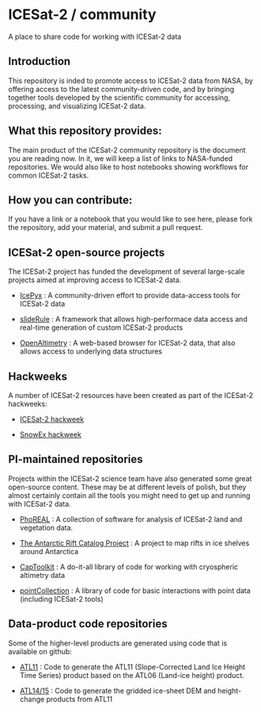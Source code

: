 # ICESat-2 / community
A place to share code for working with ICESat-2 data

## Introduction

This repository is inded to promote access to ICESat-2 data from NASA, by offering access to the latest community-driven code, and by bringing together tools developed by the scientific community for accessing, processing, and visualizing ICESat-2 data.  

## What this repository provides:

The main product of the ICESat-2 community repository is the document you are reading now.  In it, we will keep a list of links to NASA-funded repositories.  We would also like to host notebooks showing workflows for common ICESat-2 tasks.

## How you can contribute:

If you have a link or a notebook that you would like to see here, please fork the repository, add your material, and submit a pull request.

## ICESat-2 open-source projects

The ICESat-2 project has funded the development of several large-scale projects aimed at improving access to ICESat-2 data.

- [IcePyx](https://github.com/icesat2py/icepyx) : A community-driven effort to provide data-access tools for ICESat-2 data

- [slideRule](https://github.com/ICESat2-SlideRule) : A framework that allows high-performace data access and real-time generation of custom ICESat-2 products

-  [OpenAltimetry](https://github.com/OpenAltimetry) : A web-based browser for ICESat-2 data, that also allows access to underlying data structures

## Hackweeks

A number of ICESat-2 resources have been created as part of the ICESat-2 hackweeks:

- [ICESat-2 hackweek](https://github.com/ICESAT-2HackWeek)

- [SnowEx hackweek](https://snowex-hackweek.github.io/website/intro.html)

## PI-maintained repositories

Projects within the ICESat-2 science team have also generated some great open-source content.  These may be at different levels of polish, but they almost certainly contain all the tools you might need to get up and running with ICESat-2 data.

- [PhoREAL](https://github.com/icesat-2UT/PhoREAL) : A collection of software for analysis of ICESat-2 land and vegetation data. <!---(Note: contains no real pho)-->

- [The Antarctic Rift Catalog Project](https://github.com/bradlipovsky/antarctic-rift-catalog) : A project to map rifts in ice shelves around Antarctica

- [CapToolkit](https://github.com/fspaolo/captoolkit) : A do-it-all library of code for working with cryospheric altimetry data

- [pointCollection](https://github.com/SmithB/pointCollection/) : A library of code for basic interactions with point data (including ICESat-2 tools)

## Data-product code repositories

Some of the higher-level products are generated using code that is available on github:

- [ATL11](https://github.com/suzanne64/ATL11) : Code to generate the ATL11 (Slope-Corrected Land Ice Height Time Series) product based on the ATL06 (Land-ice height) product.

- [ATL14/15](https://github.com/SmithB/ATL1415) : Code to generate the gridded ice-sheet DEM and height-change products from ATL11

